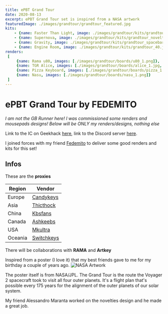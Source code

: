 ```yaml
---
title: ePBT Grand Tour
date: 2020-08-13
excerpt: ePBT Grand Tour set is inspired from a NASA artwork
featuredImage: ./images/grandtour/grandtour_featured.jpg
kits: 
    - {name: Faster Than Light, image: ./images/grandtour/kits/grandtour_base.jpg}
    - {name: Supernova, image: ./images/grandtour/kits/grandtour_novelty.jpg}
    - {name: Gravity, image: ./images/grandtour/kits/grandtour_spacebar.jpg}
    - {name: Engine Room, image: ./images/grandtour/kits/grandtour_40.jpg}
renders: 
 [
     {name: Rama u80, images: [./images/grandtour/boards/u80_1.png]},
     {name: TGR Alice, images: [./images/grandtour/boards/alice_1.jpg, ./images/grandtour/boards/alice_2.png ]},
     {name: Pizza Keyboard, images: [./images/grandtour/boards/pizza_1.png]},
     {name: Nasu, images: [./images/grandtour/boards/nasu_1.png]}
 ]
---
```

# ePBT Grand Tour by FEDEMITO

*I am not the GB Runner here! I was commissioned some renders and mousepads designs! Below will be ONLY my renders/designs, nothing else*

Link to the IC on Geekhack [here](https://geekhack.org/index.php?topic=108068.0), link to the Discord server [here](https://discord.gg/5RcuT2c).

I joined forces with my friend [Fedemito](https://www.instagram.com/fedemito_/) to deliver some good renders and kits for this set!

## Infos

These are the **proxies**

| Region    | Vendor                               |
| --------- | ------------------------------------ |
| Europe    | [Candykeys](https://candykeys.com/)  |
| Asia      | [Thicthock](https://thicthock.com/)  |
| China     | [Kbsfans](https://kbdfans.com/)      |
| Canada    | [Ashkeebs](https://www.ashkeebs.com/)|
| USA       | [Mkultra](https://mkultra.click/)    |
| Oceania   | [Switchkeys](https://www.switchkeys.com.au/)|

There will be collaborations with **RAMA** and **Artkey**


Inspired from a poster (I love it) that my best friends gave to me for my birthday a couple of years ago.
![NASA Artwork](https://www.jpl.nasa.gov/visions-of-the-future/images/grand_tour.jpg)

The poster itself is from NASA/JPL.
The Grand Tour is the route the Voyager 2 spacecraft took to visit all four outer planets. It's a flight plan that's possible every 175 years for the alignment of the outer planets of our solar system.

My friend Alessandro Maranta worked on the novelties design and he made a great job.